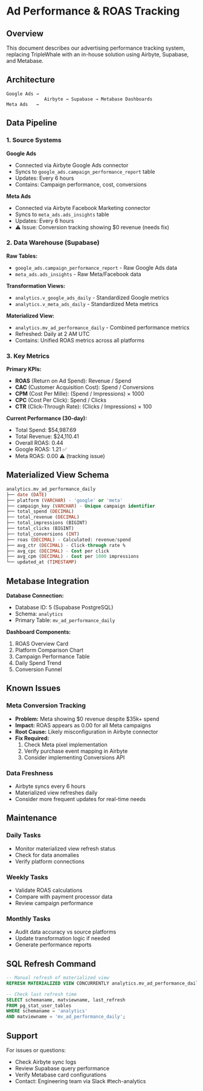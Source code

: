 # Ad Performance & ROAS Tracking

## Overview

This document describes our advertising performance tracking system, replacing TripleWhale with an in-house solution using Airbyte, Supabase, and Metabase.

## Architecture

```
Google Ads → 
              Airbyte → Supabase → Metabase Dashboards
Meta Ads   →
```

## Data Pipeline

### 1. Source Systems

**Google Ads**
- Connected via Airbyte Google Ads connector
- Syncs to `google_ads.campaign_performance_report` table
- Updates: Every 6 hours
- Contains: Campaign performance, cost, conversions

**Meta Ads** 
- Connected via Airbyte Facebook Marketing connector
- Syncs to `meta_ads.ads_insights` table
- Updates: Every 6 hours
- ⚠️ Issue: Conversion tracking showing $0 revenue (needs fix)

### 2. Data Warehouse (Supabase)

**Raw Tables:**
- `google_ads.campaign_performance_report` - Raw Google Ads data
- `meta_ads.ads_insights` - Raw Meta/Facebook data

**Transformation Views:**
- `analytics.v_google_ads_daily` - Standardized Google metrics
- `analytics.v_meta_ads_daily` - Standardized Meta metrics

**Materialized View:**
- `analytics.mv_ad_performance_daily` - Combined performance metrics
- Refreshed: Daily at 2 AM UTC
- Contains: Unified ROAS metrics across all platforms

### 3. Key Metrics

**Primary KPIs:**
- **ROAS** (Return on Ad Spend): Revenue / Spend
- **CAC** (Customer Acquisition Cost): Spend / Conversions
- **CPM** (Cost Per Mille): (Spend / Impressions) × 1000
- **CPC** (Cost Per Click): Spend / Clicks
- **CTR** (Click-Through Rate): (Clicks / Impressions) × 100

**Current Performance (30-day):**
- Total Spend: $54,987.69
- Total Revenue: $24,110.41
- Overall ROAS: 0.44
- Google ROAS: 1.21 ✅
- Meta ROAS: 0.00 ⚠️ (tracking issue)

## Materialized View Schema

```sql
analytics.mv_ad_performance_daily
├── date (DATE)
├── platform (VARCHAR) - 'google' or 'meta'
├── campaign_key (VARCHAR) - Unique campaign identifier
├── total_spend (DECIMAL)
├── total_revenue (DECIMAL)
├── total_impressions (BIGINT)
├── total_clicks (BIGINT)
├── total_conversions (INT)
├── roas (DECIMAL) - Calculated: revenue/spend
├── avg_ctr (DECIMAL) - Click-through rate %
├── avg_cpc (DECIMAL) - Cost per click
├── avg_cpm (DECIMAL) - Cost per 1000 impressions
└── updated_at (TIMESTAMP)
```

## Metabase Integration

**Database Connection:**
- Database ID: 5 (Supabase PostgreSQL)
- Schema: `analytics`
- Primary Table: `mv_ad_performance_daily`

**Dashboard Components:**
1. ROAS Overview Card
2. Platform Comparison Chart
3. Campaign Performance Table
4. Daily Spend Trend
5. Conversion Funnel

## Known Issues

### Meta Conversion Tracking
- **Problem:** Meta showing $0 revenue despite $35k+ spend
- **Impact:** ROAS appears as 0.00 for all Meta campaigns
- **Root Cause:** Likely misconfiguration in Airbyte connector
- **Fix Required:** 
  1. Check Meta pixel implementation
  2. Verify purchase event mapping in Airbyte
  3. Consider implementing Conversions API

### Data Freshness
- Airbyte syncs every 6 hours
- Materialized view refreshes daily
- Consider more frequent updates for real-time needs

## Maintenance

### Daily Tasks
- Monitor materialized view refresh status
- Check for data anomalies
- Verify platform connections

### Weekly Tasks  
- Validate ROAS calculations
- Compare with payment processor data
- Review campaign performance

### Monthly Tasks
- Audit data accuracy vs source platforms
- Update transformation logic if needed
- Generate performance reports

## SQL Refresh Command

```sql
-- Manual refresh of materialized view
REFRESH MATERIALIZED VIEW CONCURRENTLY analytics.mv_ad_performance_daily;

-- Check last refresh time
SELECT schemaname, matviewname, last_refresh 
FROM pg_stat_user_tables 
WHERE schemaname = 'analytics' 
AND matviewname = 'mv_ad_performance_daily';
```

## Support

For issues or questions:
- Check Airbyte sync logs
- Review Supabase query performance
- Verify Metabase card configurations
- Contact: Engineering team via Slack #tech-analytics